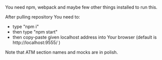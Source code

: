 You need npm, webpack and maybe few other things installed to run this.

After pulling repository You need to:
- type "npm i"
- then type "npm start"
- then copy-paste given localhost address into Your browser (default is http://localhost:9555/ )

Note that ATM section names and mocks are in polish.
